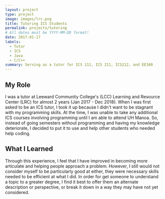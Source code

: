 ```yaml
---
layout: project
type: project
image: images/lrc.png
title: Tutoring ICS Students
permalink: projects/tutoring
# All dates must be YYYY-MM-DD format!
date: 2017-01-17
labels:
  - Tutor
  - ICS
  - Java
  - C/C++
summary: Serving as a tutor for ICS 111, ICS 211, ICS212, and EE160
---
```


## My Role

I was a tutor at Leeward Community College's (LCC) Learning and Resource Center (LRC) for almost 2 years (Jan 2017 - Dec 2018). When I was first asked to be an ICS tutor, I took it up because I didn't want to be stagnant with my programming skills. At the time, I was unable to take any additional ICS courses involving programming until I am able to attend UH Manoa. So, instead of going semesters without programming and having my knowledge deteriorate, I decided to put it to use and help other students who needed help coding. 

## What I Learned

Through this experience, I feel that I have improved in becoming more articulate and helping people approach a problem. However, I still would not consider myself to be particularly good at either, they were necessary skills needed to be efficient at what I did. In order for get someone to understand a topic to a greater degree, I find it best to offer them an alternate description or perspective, or break it down in a way they may have not yet considered. 